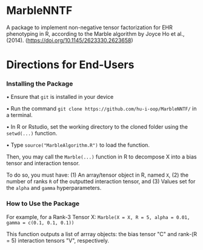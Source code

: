 # MarbleNNTF
A package to implement non-negative tensor factorization for EHR phenotyping in R, according to the Marble algorithm by Joyce Ho et al., (2014).
(https://doi.org/10.1145/2623330.2623658)


# Directions for End-Users

### Installing the Package

• Ensure that `git` is installed in your device

• Run the command `git clone https://github.com/hu-i-oop/MarbleNNTF/` in a terminal.

• In R or Rstudio, set the working directory to the cloned folder using the `setwd(...)` function.

• Type `source("MarbleAlgorithm.R")` to load the function.

Then, you may call the `Marble(...)` function in R to decompose X into a bias tensor and interaction tensor.

To do so, you must have: (1) An array/tensor object in R, named `X`, (2) the number of ranks `R` of the outputted interaction tensor, and (3) Values set for the `alpha` and `gamma` hyperparameters.

### How to Use the Package

For example, for a Rank-3 Tensor X: `Marble(X = X, R = 5, alpha = 0.01, gamma = c(0.1, 0.1, 0.1))`

This function outputs a list of arrray objects: the bias tensor "C" and rank-(R = 5) interaction tensors "V", respectively.
